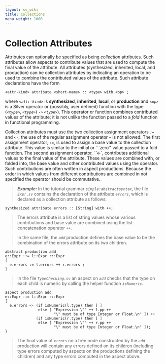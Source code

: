 ```yaml
---
layout: sv_wiki
title: Collections
menu_weight: 1000
---
```


# Collection Attributes

Attributes can optionally be specified as being _collection_ attributes.  Such attributes allow aspects to contribute values that are used to compute the final value of the attribute.  All attributes (synthesized, inherited, local, and production) can be collection attributes by indicating an operation to be used to combine the contributed values of the attribute.  Such attribute declarations have the form

```
<attr-kind> attribute <short-name> :: <type> with <op> ;
```

where _`<attr-kind>`_ is **synthesized**, **inherited**, **local**, or **production** and _`<op>`_ is a Silver operator or (possibly, user defined) function with the type (_`<type>`_, _`<type>`_) `->` _`<type>`_).  This operator or function combines contributed values of the attribute; it is not unlike the function passed to a _fold_ function in functional programming.

Collection attributes must use the two collection assignment operators _`:=`_ and _`<-`_; the use of the regular assignment operator _`=`_ is not allowed. The first assignment operator, _`:=`_, is used to assign a base value to the collection attribute.  This value is similar to the initial or ```zero'' value passed to a fold function. The second assignment operator, _``<-`_, contributes additional values to the final value of the attribute.  These values are combined with, or folded into, the base value and other contributed values using the operator.   Such contributions are often written in aspect productions.  Because the order in which values from different contributions are combined in not specified the operator should be commutative._

> _**Example:**_ In the tutorial grammar _`simple:abstractsyntax`_, the file _`Expr.sv`_ contains the declaration of the attribute _`errors`_, which is declared as a collection attribute as follows:

```
synthesized attribute errors :: [String] with ++;
```

> The errors attribute is a list of string values whose various contributions and base value are combined using the list-concatenation operator _`++`_.

> In the same file, the _`add`_ production defines the base value to be the combination of the errors attribute on its two children.

```
abstract production add 
e::Expr ::= l::Expr r::Expr 
{
  e.errors := l.errors ++ r.errors ;
}
```

> In the file _`TypeChecking.sv`_ an aspect on _`add`_ checks that the type on each child is numeric by calling the helper function _`isNumeric`_.

```
aspect production add
e::Expr ::= l::Expr r::Expr 
{
  e.errors <- (if isNumeric(l.type) then [ ]
               else [ "Expression \"" ++ l.pp ++ 
                      "\" must be of type Integer or Float.\n" ]) ++
              (if isNumeric(r.type) then [ ]
               else [ "Expression \"" ++ r.pp ++ 
                      "\" must be of type Integer or Float.\n" ]);
}
```

> The final value of _`errors`_ on a tree node constructed by the _`add`_ production will contain any errors defined on its children (including type errors computed by aspects on the productions defining the children) and any type errors computed in the aspect above.
